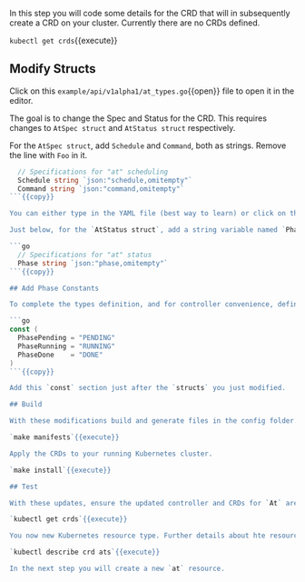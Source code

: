 In this step you will code some details for the CRD that will in subsequently create a CRD on your cluster. Currently there are no CRDs defined.

`kubectl get crds`{{execute}}

## Modify Structs

Click on this `example/api/v1alpha1/at_types.go`{{open}} file to open it in the editor.

The goal is to change the Spec and Status for the CRD. This requires changes to `AtSpec struct` and `AtStatus struct` respectively.

For the `AtSpec struct`, add `Schedule` and `Command`, both as strings. Remove the line with `Foo` in it.

```go
  // Specifications for "at" scheduling
  Schedule string `json:"schedule,omitempty"`
  Command string `json:"command,omitempty"`
```{{copy}}

You can either type in the YAML file (best way to learn) or click on the `Copy to Clipboard` icon that follows the text to and paste it into the editor. Any changes are saved automatically.

Just below, for the `AtStatus struct`, add a string variable named `Phase`.

```go
  // Specifications for "at" status
  Phase string `json:"phase,omitempty"`
```{{copy}}

## Add Phase Constants

To complete the types definition, and for controller convenience, define the following phases in the same `example/api/v1alpha1/at_types.go`{{open}} file.

```go
const (
  PhasePending = "PENDING"
  PhaseRunning = "RUNNING"
  PhaseDone    = "DONE"
)
```{{copy}}

Add this `const` section just after the `structs` you just modified.

## Build

With these modifications build and generate files in the config folder.

`make manifests`{{execute}}

Apply the CRDs to your running Kubernetes cluster.

`make install`{{execute}}

## Test

With these updates, ensure the updated controller and CRDs for `At` are installed.

`kubectl get crds`{{execute}}

You now new Kubernetes resource type. Further details about hte resource can also be explored.

`kubectl describe crd ats`{{execute}}

In the next step you will create a new `at` resource.
